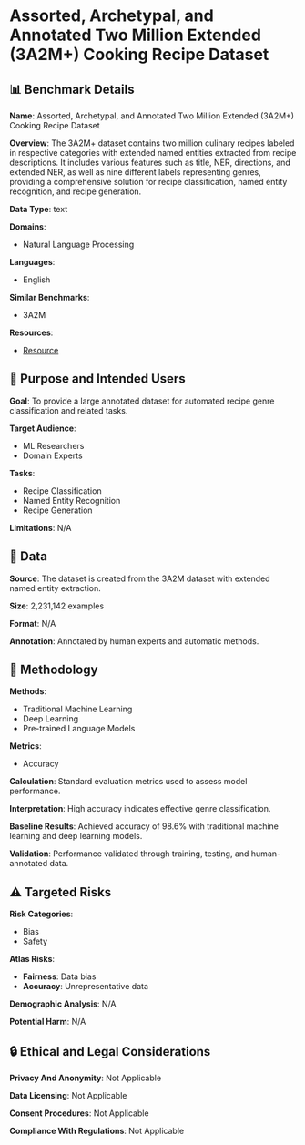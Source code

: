# Assorted, Archetypal, and Annotated Two Million Extended (3A2M+) Cooking Recipe Dataset

## 📊 Benchmark Details

**Name**: Assorted, Archetypal, and Annotated Two Million Extended (3A2M+) Cooking Recipe Dataset

**Overview**: The 3A2M+ dataset contains two million culinary recipes labeled in respective categories with extended named entities extracted from recipe descriptions. It includes various features such as title, NER, directions, and extended NER, as well as nine different labels representing genres, providing a comprehensive solution for recipe classification, named entity recognition, and recipe generation.

**Data Type**: text

**Domains**:
- Natural Language Processing

**Languages**:
- English

**Similar Benchmarks**:
- 3A2M

**Resources**:
- [Resource](https://t.ly/tnhB)

## 🎯 Purpose and Intended Users

**Goal**: To provide a large annotated dataset for automated recipe genre classification and related tasks.

**Target Audience**:
- ML Researchers
- Domain Experts

**Tasks**:
- Recipe Classification
- Named Entity Recognition
- Recipe Generation

**Limitations**: N/A

## 💾 Data

**Source**: The dataset is created from the 3A2M dataset with extended named entity extraction.

**Size**: 2,231,142 examples

**Format**: N/A

**Annotation**: Annotated by human experts and automatic methods.

## 🔬 Methodology

**Methods**:
- Traditional Machine Learning
- Deep Learning
- Pre-trained Language Models

**Metrics**:
- Accuracy

**Calculation**: Standard evaluation metrics used to assess model performance.

**Interpretation**: High accuracy indicates effective genre classification.

**Baseline Results**: Achieved accuracy of 98.6% with traditional machine learning and deep learning models.

**Validation**: Performance validated through training, testing, and human-annotated data.

## ⚠️ Targeted Risks

**Risk Categories**:
- Bias
- Safety

**Atlas Risks**:
- **Fairness**: Data bias
- **Accuracy**: Unrepresentative data

**Demographic Analysis**: N/A

**Potential Harm**: N/A

## 🔒 Ethical and Legal Considerations

**Privacy And Anonymity**: Not Applicable

**Data Licensing**: Not Applicable

**Consent Procedures**: Not Applicable

**Compliance With Regulations**: Not Applicable
